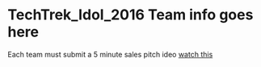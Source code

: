 # TechTrek_Idol_2016 Team info goes here
Each team must submit a 5 minute sales pitch ideo [watch this](https://github.com/MapEnglish/TechTrek_Idol_2016/blob/master/Intro/TechTrekIdol.mp4?raw=true)
